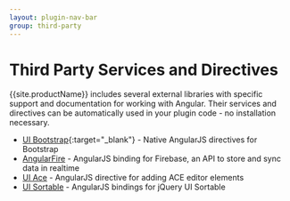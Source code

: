 ```yaml
---
layout: plugin-nav-bar
group: third-party
---
```


# Third Party Services and Directives

{{site.productName}} includes several external libraries with specific support and documentation for working with Angular. Their services and directives can be automatically used in your plugin code - no installation necessary. 

* [UI Bootstrap](http://angular-ui.github.io/bootstrap/){:target="_blank"} - Native AngularJS directives for Bootstrap
* [AngularFire]({{site.baseurl}}/plugins/third-party/developing-plugins-with-firebase.html) - AngularJS binding for Firebase, an API to store and sync data in realtime
* [UI Ace]({{site.baseurl}}/plugins/third-party/ace-editor.html) - AngularJS directive for adding ACE editor elements
* [UI Sortable]({{site.baseurl}}/plugins/third-party/sortable.html) - AngularJS bindings for jQuery UI Sortable

